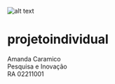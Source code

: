 ![alt text](https://github.com/acaramico/projetoindividual/blob/main/readme.jpeg?raw=true)
# projetoindividual
Amanda Caramico<br>
Pesquisa e Inovação<br>
RA 02211001
